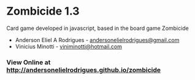 # Zombicide 1.3

Card game developed in javascript, based in the board game Zombicide

* Anderson Eliel A Rodrigues - andersonelielrodrigues@gmail.com
* Vinicius Minotti - viniminotti@hotmail.com

### View Online at http://andersonelielrodrigues.github.io/zombicide
